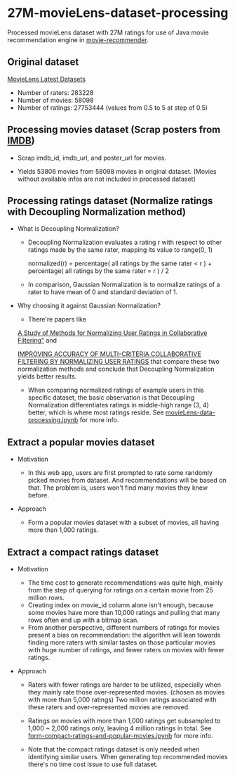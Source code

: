 # 27M-movieLens-dataset-processing

Processed movieLens dataset with 27M ratings for use of Java movie recommendation engine in [movie-recommender](https://github.com/yunxiaoli2017/movie-recommender).

## Original dataset
[MovieLens Latest Datasets](https://grouplens.org/datasets/movielens/latest/)
* Number of raters: 283228
* Number of movies: 58098
* Number of ratings: 27753444 (values from 0.5 to 5 at step of 0.5)

## Processing movies dataset (Scrap posters from [IMDB](https://www.imdb.com/))

* Scrap imdb_id, imdb_url, and poster_url for movies. 

* Yields 53806 movies from 58098 movies in original dataset. (Movies without available infos are not included in processed dataset)

## Processing ratings dataset (Normalize ratings with Decoupling Normalization method)

* What is Decoupling Normalization?

  * Decoupling Normalization evaluates a rating r with respect to other ratings made by the same rater, mapping its value to range(0, 1)
  
    normalized(r) = percentage( all ratings by the same rater < r ) + percentage( all ratings by the same rater = r ) / 2
  
  * In comparison, Gaussian Normalization is to normalize ratings of a rater to have mean of 0 and standard deviation of 1.

* Why choosing it against Gaussian Normalization?

  * There're papers like
  
  [A Study of Methods for Normalizing User Ratings in Collaborative Filtering"](https://www.cs.purdue.edu/homes/lsi/sigir04-cf-norm.pdf) and 
  
  [IMPROVING ACCURACY OF MULTI-CRITERIA COLLABORATIVE FILTERING BY NORMALIZING USER RATINGS](https://pdfs.semanticscholar.org/0a38/aa813f16540ba2eaa3eda3a08f7c3814e079.pdf) 
  that compare these two normalization methods and conclude that Decoupling Normalization yields better results.

  * When comparing normalized ratings of example users in this specific dataset, the basic observation is that Decoupling Normalization differentiates ratings in middle-high range (3, 4) better, which is where most ratings reside. See [movieLens-data-processing.ipynb](./movieLens-data-processing.ipynb) for more info.
  
## Extract a popular movies dataset

* Motivation

  * In this web app, users are first prompted to rate some randomly picked movies from dataset. And recommendations will be based on that. The problem is, users won't find many movies they knew before. 
  
* Approach
  * Form a popular movies dataset with a subset of movies, all having more than 1,000 ratings.
  
## Extract a compact ratings dataset

* Motivation
  
  * The time cost to generate recommendations was quite high, mainly from the step of querying for ratings on a certain movie from 25 million rows. 
  * Creating index on movie_id column alone isn't enough, because some movies have more than 10,000 ratings and pulling that many rows often end up with a bitmap scan.
  * From another perspective, different numbers of ratings for movies present a bias on recommendation: the algorithm will lean towards finding more raters with similar tastes on those particular movies with huge number of ratings, and fewer raters on movies with fewer ratings.
  
* Approach

  * Raters with fewer ratings are harder to be utilized, especially when they mainly rate those over-represented movies. (chosen as movies with more than 5,000 ratings) Two million ratings associated with these raters and over-represented movies are removed.
  
  * Ratings on movies with more than 1,000 ratings get subsampled to 1,000 ~ 2,000 ratings only, leaving 4 million ratings in total. See [form-compact-ratings-and-popular-movies.ipynb](./form-compact-ratings-and-popular-movies.ipynb) for more info.
  
  * Note that the compact ratings dataset is only needed when identifying similar users. When generating top recommended movies there's no time cost issue to use full dataset.
  
